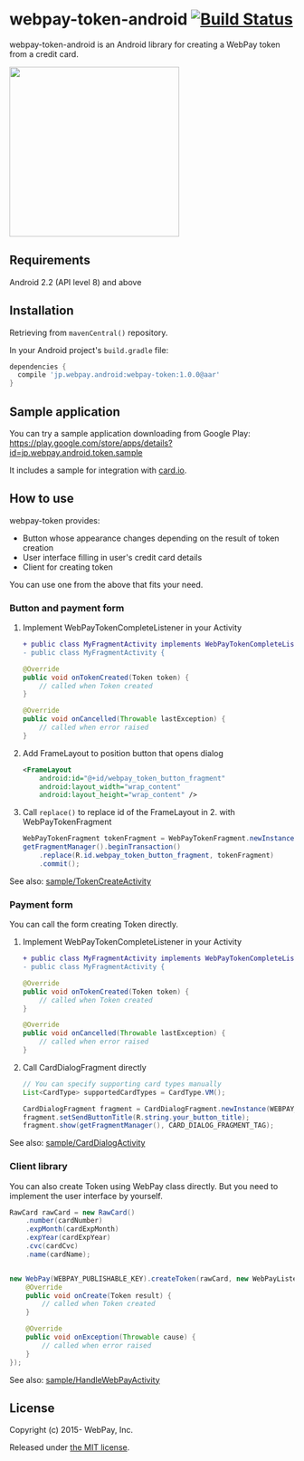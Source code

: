 # webpay-token-android [![Build Status](https://travis-ci.org/webpay/webpay-token-android.svg?branch=master)](https://travis-ci.org/webpay/webpay-token-android)

webpay-token-android is an Android library for creating a WebPay token from a credit card.

<img src="https://raw.github.com/webpay/webpay-token-android/screenshot/screenshots/card_dialog.png" width="300px;" />

## Requirements

Android 2.2 (API level 8) and above

## Installation

Retrieving from `mavenCentral()` repository.

In your Android project's `build.gradle` file:


```groovy
dependencies {
  compile 'jp.webpay.android:webpay-token:1.0.0@aar'
}
```

## Sample application

You can try a sample application downloading from Google Play: https://play.google.com/store/apps/details?id=jp.webpay.android.token.sample

It includes a sample for integration with [card.io](https://www.card.io/).

## How to use

webpay-token provides:

- Button whose appearance changes depending on the result of token creation
- User interface filling in user's credit card details
- Client for creating token

You can use one from the above that fits your need.

### Button and payment form


1. Implement WebPayTokenCompleteListener in your Activity
    ```diff
    + public class MyFragmentActivity implements WebPayTokenCompleteListener {
    - public class MyFragmentActivity {
    ```
    ```java
    @Override
    public void onTokenCreated(Token token) {
        // called when Token created
    }
    
    @Override
    public void onCancelled(Throwable lastException) {
        // called when error raised
    }
    ```
2. Add FrameLayout to position button that opens dialog

    ```xml
    <FrameLayout
        android:id="@+id/webpay_token_button_fragment"
        android:layout_width="wrap_content"
        android:layout_height="wrap_content" />
    ```

3. Call `replace()` to replace id of the FrameLayout in 2. with WebPayTokenFragment
  
    ```java
    WebPayTokenFragment tokenFragment = WebPayTokenFragment.newInstance(WEBPAY_PUBLISHABLE_KEY);
    getFragmentManager().beginTransaction()
        .replace(R.id.webpay_token_button_fragment, tokenFragment)
        .commit();
    ```

See also: [sample/TokenCreateActivity](https://github.com/webpay/webpay-token-android/blob/master/sample/src/main/java/jp/webpay/android/token/sample/TokenCreateActivity.java)

### Payment form

You can call the form creating Token directly.

1. Implement WebPayTokenCompleteListener in your Activity
    ```diff
    + public class MyFragmentActivity implements WebPayTokenCompleteListener {
    - public class MyFragmentActivity {
    ```
    ```java
    @Override
    public void onTokenCreated(Token token) {
        // called when Token created
    }
    
    @Override
    public void onCancelled(Throwable lastException) {
        // called when error raised
    }
    ```
2. Call CardDialogFragment directly
    ```java
    // You can specify supporting card types manually
    List<CardType> supportedCardTypes = CardType.VM();
    
    CardDialogFragment fragment = CardDialogFragment.newInstance(WEBPAY_PUBLISHABLE_KEY,     supportedCardTypes);
    fragment.setSendButtonTitle(R.string.your_button_title);
    fragment.show(getFragmentManager(), CARD_DIALOG_FRAGMENT_TAG);
    ```

See also: [sample/CardDialogActivity](https://github.com/webpay/webpay-token-android/blob/master/sample/src/main/java/jp/webpay/android/token/sample/CardDialogActivity.java)

### Client library

You can also create Token using WebPay class directly.
But you need to implement the user interface by yourself.

```java
RawCard rawCard = new RawCard()
    .number(cardNumber)
    .expMonth(cardExpMonth)
    .expYear(cardExpYear)
    .cvc(cardCvc)
    .name(cardName);


new WebPay(WEBPAY_PUBLISHABLE_KEY).createToken(rawCard, new WebPayListener<Token>() {
    @Override
    public void onCreate(Token result) {
        // called when Token created
    }

    @Override
    public void onException(Throwable cause) {
        // called when error raised
    }
});
```

See also: [sample/HandleWebPayActivity](https://github.com/webpay/webpay-token-android/blob/master/sample/src/main/java/jp/webpay/android/token/sample/HandleWebPayActivity.java)

## License

Copyright (c) 2015- WebPay, Inc.

Released under [the MIT license](http://opensource.org/licenses/mit-license.html).
